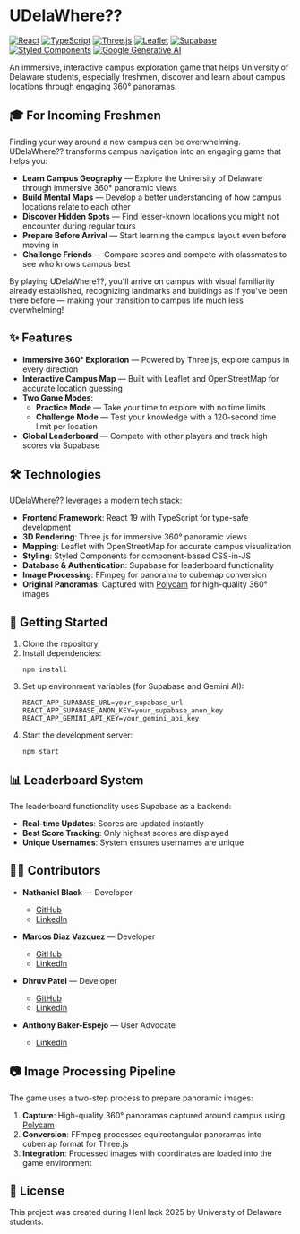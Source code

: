 # UDelaWhere??

[![React](https://img.shields.io/badge/React-19.0.0-61DAFB?logo=react&logoColor=white)](https://reactjs.org/)
[![TypeScript](https://img.shields.io/badge/TypeScript-4.9.5-3178C6?logo=typescript&logoColor=white)](https://www.typescriptlang.org/)
[![Three.js](https://img.shields.io/badge/Three.js-0.174.0-black?logo=three.js&logoColor=white)](https://threejs.org/)
[![Leaflet](https://img.shields.io/badge/Leaflet-1.9.4-199900?logo=leaflet&logoColor=white)](https://leafletjs.com/)
[![Supabase](https://img.shields.io/badge/Supabase-2.49.1-3ECF8E?logo=supabase&logoColor=white)](https://supabase.com/)
[![Styled Components](https://img.shields.io/badge/Styled_Components-6.1.15-DB7093?logo=styled-components&logoColor=white)](https://styled-components.com/)
[![Google Generative AI](https://img.shields.io/badge/Gemini_AI-0.22.0-4285F4?logo=google&logoColor=white)](https://ai.google.dev/)

An immersive, interactive campus exploration game that helps University of Delaware students, especially freshmen, discover and learn about campus locations through engaging 360° panoramas.

## 🎓 For Incoming Freshmen

Finding your way around a new campus can be overwhelming. UDelaWhere?? transforms campus navigation into an engaging game that helps you:

- **Learn Campus Geography** — Explore the University of Delaware through immersive 360° panoramic views
- **Build Mental Maps** — Develop a better understanding of how campus locations relate to each other
- **Discover Hidden Spots** — Find lesser-known locations you might not encounter during regular tours
- **Prepare Before Arrival** — Start learning the campus layout even before moving in
- **Challenge Friends** — Compare scores and compete with classmates to see who knows campus best

By playing UDelaWhere??, you'll arrive on campus with visual familiarity already established, recognizing landmarks and buildings as if you've been there before — making your transition to campus life much less overwhelming!

## ✨ Features

- **Immersive 360° Exploration** — Powered by Three.js, explore campus in every direction
- **Interactive Campus Map** — Built with Leaflet and OpenStreetMap for accurate location guessing
- **Two Game Modes**:
  - **Practice Mode** — Take your time to explore with no time limits
  - **Challenge Mode** — Test your knowledge with a 120-second time limit per location
- **Global Leaderboard** — Compete with other players and track high scores via Supabase

## 🛠️ Technologies

UDelaWhere?? leverages a modern tech stack:

- **Frontend Framework**: React 19 with TypeScript for type-safe development
- **3D Rendering**: Three.js for immersive 360° panoramic views
- **Mapping**: Leaflet with OpenStreetMap for accurate campus visualization
- **Styling**: Styled Components for component-based CSS-in-JS
- **Database & Authentication**: Supabase for leaderboard functionality
- **Image Processing**: FFmpeg for panorama to cubemap conversion
- **Original Panoramas**: Captured with [Polycam](https://poly.cam/) for high-quality 360° images

## 🚀 Getting Started

1. Clone the repository
2. Install dependencies:
   ```
   npm install
   ```
3. Set up environment variables (for Supabase and Gemini AI):
   ```
   REACT_APP_SUPABASE_URL=your_supabase_url
   REACT_APP_SUPABASE_ANON_KEY=your_supabase_anon_key
   REACT_APP_GEMINI_API_KEY=your_gemini_api_key
   ```
4. Start the development server:
   ```
   npm start
   ```

## 📊 Leaderboard System

The leaderboard functionality uses Supabase as a backend:

- **Real-time Updates**: Scores are updated instantly
- **Best Score Tracking**: Only highest scores are displayed
- **Unique Usernames**: System ensures usernames are unique

## 👨‍💻 Contributors

- **Nathaniel Black** — Developer
  - [GitHub](https://github.com/ncb09)
  - [LinkedIn](https://www.linkedin.com/in/nathaniel-black-ab8a19329/)

- **Marcos Diaz Vazquez** — Developer
  - [GitHub](https://github.com/marcosdiazvazquez)
  - [LinkedIn](https://www.linkedin.com/in/marcos-diaz-vazquez/)

- **Dhruv Patel** — Developer
  - [GitHub](https://github.com/rkdhruv)
  - [LinkedIn](https://www.linkedin.com/in/rkdhruv/)

- **Anthony Baker-Espejo** — User Advocate
  - [LinkedIn](https://www.linkedin.com/in/abespejo/)

## 📷 Image Processing Pipeline

The game uses a two-step process to prepare panoramic images:

1. **Capture**: High-quality 360° panoramas captured around campus using [Polycam](https://poly.cam/)
2. **Conversion**: FFmpeg processes equirectangular panoramas into cubemap format for Three.js
3. **Integration**: Processed images with coordinates are loaded into the game environment

## 📜 License

This project was created during HenHack 2025 by University of Delaware students.